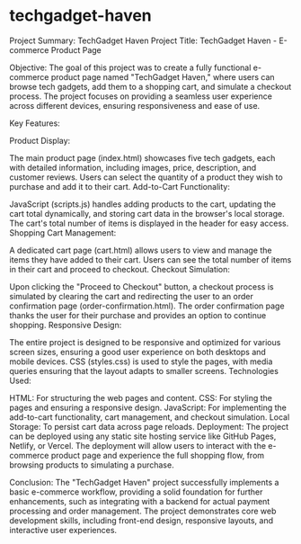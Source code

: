 # techgadget-haven
Project Summary: TechGadget Haven
Project Title: TechGadget Haven - E-commerce Product Page

Objective:
The goal of this project was to create a fully functional e-commerce product page named "TechGadget Haven," where users can browse tech gadgets, add them to a shopping cart, and simulate a checkout process. The project focuses on providing a seamless user experience across different devices, ensuring responsiveness and ease of use.

Key Features:

Product Display:

The main product page (index.html) showcases five tech gadgets, each with detailed information, including images, price, description, and customer reviews.
Users can select the quantity of a product they wish to purchase and add it to their cart.
Add-to-Cart Functionality:

JavaScript (scripts.js) handles adding products to the cart, updating the cart total dynamically, and storing cart data in the browser's local storage.
The cart's total number of items is displayed in the header for easy access.
Shopping Cart Management:

A dedicated cart page (cart.html) allows users to view and manage the items they have added to their cart.
Users can see the total number of items in their cart and proceed to checkout.
Checkout Simulation:

Upon clicking the "Proceed to Checkout" button, a checkout process is simulated by clearing the cart and redirecting the user to an order confirmation page (order-confirmation.html).
The order confirmation page thanks the user for their purchase and provides an option to continue shopping.
Responsive Design:

The entire project is designed to be responsive and optimized for various screen sizes, ensuring a good user experience on both desktops and mobile devices.
CSS (styles.css) is used to style the pages, with media queries ensuring that the layout adapts to smaller screens.
Technologies Used:

HTML: For structuring the web pages and content.
CSS: For styling the pages and ensuring a responsive design.
JavaScript: For implementing the add-to-cart functionality, cart management, and checkout simulation.
Local Storage: To persist cart data across page reloads.
Deployment:
The project can be deployed using any static site hosting service like GitHub Pages, Netlify, or Vercel. The deployment will allow users to interact with the e-commerce product page and experience the full shopping flow, from browsing products to simulating a purchase.

Conclusion:
The "TechGadget Haven" project successfully implements a basic e-commerce workflow, providing a solid foundation for further enhancements, such as integrating with a backend for actual payment processing and order management. The project demonstrates core web development skills, including front-end design, responsive layouts, and interactive user experiences.
